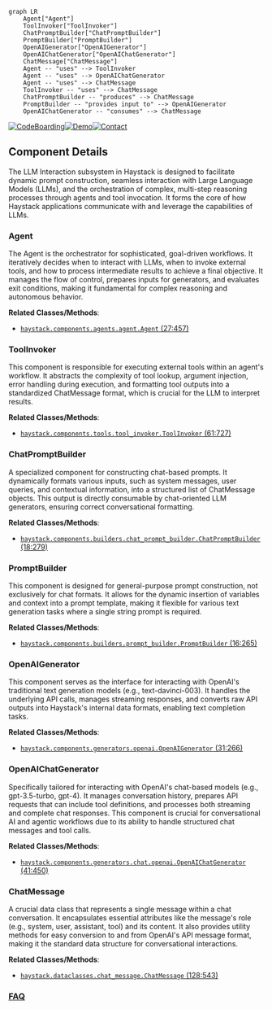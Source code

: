 ```mermaid
graph LR
    Agent["Agent"]
    ToolInvoker["ToolInvoker"]
    ChatPromptBuilder["ChatPromptBuilder"]
    PromptBuilder["PromptBuilder"]
    OpenAIGenerator["OpenAIGenerator"]
    OpenAIChatGenerator["OpenAIChatGenerator"]
    ChatMessage["ChatMessage"]
    Agent -- "uses" --> ToolInvoker
    Agent -- "uses" --> OpenAIChatGenerator
    Agent -- "uses" --> ChatMessage
    ToolInvoker -- "uses" --> ChatMessage
    ChatPromptBuilder -- "produces" --> ChatMessage
    PromptBuilder -- "provides input to" --> OpenAIGenerator
    OpenAIChatGenerator -- "consumes" --> ChatMessage
```
[![CodeBoarding](https://img.shields.io/badge/Generated%20by-CodeBoarding-9cf?style=flat-square)](https://github.com/CodeBoarding/CodeBoarding)[![Demo](https://img.shields.io/badge/Try%20our-Demo-blue?style=flat-square)](https://www.codeboarding.org/demo)[![Contact](https://img.shields.io/badge/Contact%20us%20-%20contact@codeboarding.org-lightgrey?style=flat-square)](mailto:contact@codeboarding.org)

## Component Details

The LLM Interaction subsystem in Haystack is designed to facilitate dynamic prompt construction, seamless interaction with Large Language Models (LLMs), and the orchestration of complex, multi-step reasoning processes through agents and tool invocation. It forms the core of how Haystack applications communicate with and leverage the capabilities of LLMs.

### Agent
The Agent is the orchestrator for sophisticated, goal-driven workflows. It iteratively decides when to interact with LLMs, when to invoke external tools, and how to process intermediate results to achieve a final objective. It manages the flow of control, prepares inputs for generators, and evaluates exit conditions, making it fundamental for complex reasoning and autonomous behavior.


**Related Classes/Methods**:

- <a href="https://github.com/deepset-ai/haystack/blob/master/haystack/components/agents/agent.py#L27-L457" target="_blank" rel="noopener noreferrer">`haystack.components.agents.agent.Agent` (27:457)</a>


### ToolInvoker
This component is responsible for executing external tools within an agent's workflow. It abstracts the complexity of tool lookup, argument injection, error handling during execution, and formatting tool outputs into a standardized ChatMessage format, which is crucial for the LLM to interpret results.


**Related Classes/Methods**:

- <a href="https://github.com/deepset-ai/haystack/blob/master/haystack/components/tools/tool_invoker.py#L61-L727" target="_blank" rel="noopener noreferrer">`haystack.components.tools.tool_invoker.ToolInvoker` (61:727)</a>


### ChatPromptBuilder
A specialized component for constructing chat-based prompts. It dynamically formats various inputs, such as system messages, user queries, and contextual information, into a structured list of ChatMessage objects. This output is directly consumable by chat-oriented LLM generators, ensuring correct conversational formatting.


**Related Classes/Methods**:

- <a href="https://github.com/deepset-ai/haystack/blob/master/haystack/components/builders/chat_prompt_builder.py#L18-L279" target="_blank" rel="noopener noreferrer">`haystack.components.builders.chat_prompt_builder.ChatPromptBuilder` (18:279)</a>


### PromptBuilder
This component is designed for general-purpose prompt construction, not exclusively for chat formats. It allows for the dynamic insertion of variables and context into a prompt template, making it flexible for various text generation tasks where a single string prompt is required.


**Related Classes/Methods**:

- <a href="https://github.com/deepset-ai/haystack/blob/master/haystack/components/builders/prompt_builder.py#L16-L265" target="_blank" rel="noopener noreferrer">`haystack.components.builders.prompt_builder.PromptBuilder` (16:265)</a>


### OpenAIGenerator
This component serves as the interface for interacting with OpenAI's traditional text generation models (e.g., text-davinci-003). It handles the underlying API calls, manages streaming responses, and converts raw API outputs into Haystack's internal data formats, enabling text completion tasks.


**Related Classes/Methods**:

- <a href="https://github.com/deepset-ai/haystack/blob/master/haystack/components/generators/openai.py#L31-L266" target="_blank" rel="noopener noreferrer">`haystack.components.generators.openai.OpenAIGenerator` (31:266)</a>


### OpenAIChatGenerator
Specifically tailored for interacting with OpenAI's chat-based models (e.g., gpt-3.5-turbo, gpt-4). It manages conversation history, prepares API requests that can include tool definitions, and processes both streaming and complete chat responses. This component is crucial for conversational AI and agentic workflows due to its ability to handle structured chat messages and tool calls.


**Related Classes/Methods**:

- <a href="https://github.com/deepset-ai/haystack/blob/master/haystack/components/generators/chat/openai.py#L41-L450" target="_blank" rel="noopener noreferrer">`haystack.components.generators.chat.openai.OpenAIChatGenerator` (41:450)</a>


### ChatMessage
A crucial data class that represents a single message within a chat conversation. It encapsulates essential attributes like the message's role (e.g., system, user, assistant, tool) and its content. It also provides utility methods for easy conversion to and from OpenAI's API message format, making it the standard data structure for conversational interactions.


**Related Classes/Methods**:

- <a href="https://github.com/deepset-ai/haystack/blob/master/haystack/dataclasses/chat_message.py#L128-L543" target="_blank" rel="noopener noreferrer">`haystack.dataclasses.chat_message.ChatMessage` (128:543)</a>




### [FAQ](https://github.com/CodeBoarding/GeneratedOnBoardings/tree/main?tab=readme-ov-file#faq)